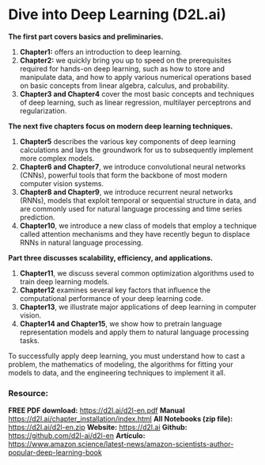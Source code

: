 # Dive into Deep Learning (D2L.ai)

**The first part covers basics and preliminaries.**  
1. **Chapter1:** offers an introduction to deep learning.
1. **Chapter2:** we quickly bring you up to speed on the prerequisites required for hands-on deep learning, such as how to store and manipulate data, and how to apply various numerical operations based on basic concepts from linear algebra, calculus, and probability.
1. **Chapter3 and Chapter4** cover the most basic concepts and techniques of deep learning, such as linear regression, multilayer perceptrons and regularization.

**The next five chapters focus on modern deep learning techniques.**
1. **Chapter5** describes the various key components of deep learning calculations and lays the groundwork for us to subsequently implement more complex models.
1. **Chapter6 and Chapter7**, we introduce convolutional neural networks (CNNs), powerful tools that form the backbone of most modern computer vision systems.
1. **Chapter8 and Chapter9**, we introduce recurrent neural networks (RNNs), models that exploit temporal or sequential structure in data, and are commonly used for natural language processing and time series prediction.
1. **Chapter10**, we introduce a new class of models that employ a technique called attention mechanisms and they have recently begun to displace RNNs in natural language processing.

**Part three discusses scalability, efficiency, and applications.**
1. **Chapter11**, we discuss several common optimization algorithms used to train deep learning models.
1. **Chapter12** examines several key factors that influence the computational performance of your deep learning code.
1. **Chapter13**, we illustrate major applications of deep learning in computer vision.
1. **Chapter14 and Chapter15**, we show how to pretrain language representation models and apply them to natural language processing tasks.

To successfully apply deep learning, you must understand how to cast a problem, the mathematics of modeling, the algorithms for fitting your models to data, and the engineering techniques to implement it all.

### Resource:
**FREE PDF download:**
https://d2l.ai/d2l-en.pdf
**Manual**
https://d2l.ai/chapter_installation/index.html
**All Notebooks (zip file):**
https://d2l.ai/d2l-en.zip
**Website:**
https://d2l.ai
**Github:**
https://github.com/d2l-ai/d2l-en
**Artículo:**
https://www.amazon.science/latest-news/amazon-scientists-author-popular-deep-learning-book